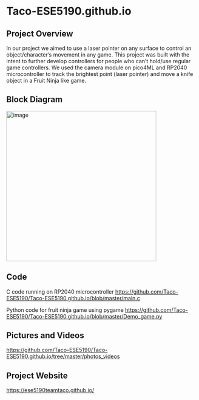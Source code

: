# Taco-ESE5190.github.io

## Project Overview
In our project we aimed to use a laser pointer on any surface to control an object/character’s movement in any game.
This project was built with the intent to further develop controllers for people who can’t hold/use regular game controllers.
We used the camera module on pico4ML and RP2040 microcontroller to track the brightest point (laser pointer) and move a knife object in a Fruit Ninja like game. 

## Block Diagram
<img width="395" alt="image" src="https://user-images.githubusercontent.com/114189331/210110272-b534aba1-3e8a-4c9f-aaf9-f3040c4b843e.png">


## Code
C code running on RP2040 microcontroller
https://github.com/Taco-ESE5190/Taco-ESE5190.github.io/blob/master/main.c

Python code for fruit ninja game using pygame
https://github.com/Taco-ESE5190/Taco-ESE5190.github.io/blob/master/Demo_game.py

## Pictures and Videos
https://github.com/Taco-ESE5190/Taco-ESE5190.github.io/tree/master/photos_videos

## Project Website
https://ese5190teamtaco.github.io/
